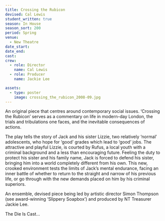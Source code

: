 ```yaml
---
title: Crossing the Rubicon
devised: Cal Lewis
student_written: true
season: In House
season_sort: 200
period: Spring
venue:
  - New Theatre
date_start:
date_end:
cast:
crew:
  - role: Director
    name: Cal Lewis
  - role: Producer
    name: Jackie Lee

assets:
  - type: poster
    image: crossing_the_rubicon_2008-09.jpg
---
```


An original piece that centres around contemporary social issues. ‘Crossing the Rubicon’ serves as a commentary on life in modern-day London, the trials and tribulations one faces, and the inevitable consequences of actions.

The play tells the story of Jack and his sister Lizzie, two relatively ‘normal’ adolescents, who hope for ‘good’ grades which lead to ‘good’ jobs. The attractive and playful Lizzie, is courted by Rufus, a local youth with a criminal background and a less than encouraging future. Feeling the duty to protect his sister and his family name, Jack is forced to defend his sister, bringing him into a world completely different from his own. This new, crooked environment tests the limits of Jack’s mental endurance, facing an inner battle of whether to return to the straight and narrow of his previous life, or go through with the new demands placed on him by his criminal superiors.

An ensemble, devised piece being led by artistic director Simon Thompson (see award-winning ‘Slippery Soapbox’) and produced by NT Treasurer Jackie Lee.

The Die Is Cast…
